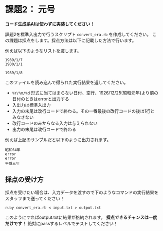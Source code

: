 # 課題2： 元号
**コード生成系AIは使わずに実装してください！**

課題2を標準入出力で行うスクリプト `convert_era.rb` を作成してください。
この課題は採点をします。採点方法は以下に記載した方法で行います。

例えば以下のようなリストを渡します。
```
1989/1/7
1900/1/1

1989/1/8
```

このファイルを読み込んで得られた実行結果を返してください。
- `%Y/%m/%d` 形式に当てはまらない日付、空行、1926/12/25(昭和元年)より前の日付のときはerrorと出力する
- 入出力は標準入出力
- 入力の末尾は改行コードで終わる。その一番最後の改行コードの後は1行とみなさない
- 改行コードのみからなる入力は与えられない
- 出力の末尾は改行コードで終わる

例えば上記のサンプルだと以下のように出力されます。

```
昭和64年
error
error
平成元年
```

## 採点の受け方

採点を受けたい場合は、入力データを渡すので下のようなコマンドの実行結果をスタッフまで送ってください！

```
ruby convert_era.rb < input.txt > output.txt
```

このようにすればoutput.txtに結果が格納されます。
**採点できるチャンスは一度だけです！** 絶対にpassするレベルでテストしてください！
